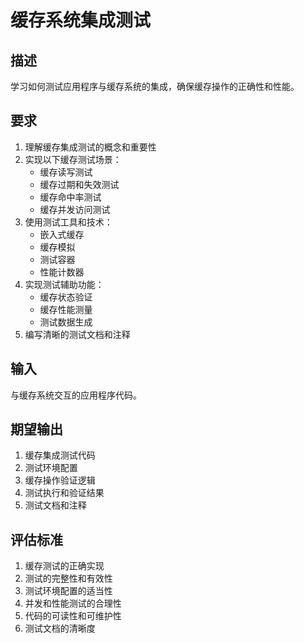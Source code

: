 # 缓存系统集成测试

## 描述
学习如何测试应用程序与缓存系统的集成，确保缓存操作的正确性和性能。

## 要求
1. 理解缓存集成测试的概念和重要性
2. 实现以下缓存测试场景：
   - 缓存读写测试
   - 缓存过期和失效测试
   - 缓存命中率测试
   - 缓存并发访问测试
3. 使用测试工具和技术：
   - 嵌入式缓存
   - 缓存模拟
   - 测试容器
   - 性能计数器
4. 实现测试辅助功能：
   - 缓存状态验证
   - 缓存性能测量
   - 测试数据生成
5. 编写清晰的测试文档和注释

## 输入
与缓存系统交互的应用程序代码。

## 期望输出
1. 缓存集成测试代码
2. 测试环境配置
3. 缓存操作验证逻辑
4. 测试执行和验证结果
5. 测试文档和注释

## 评估标准
1. 缓存测试的正确实现
2. 测试的完整性和有效性
3. 测试环境配置的适当性
4. 并发和性能测试的合理性
5. 代码的可读性和可维护性
6. 测试文档的清晰度